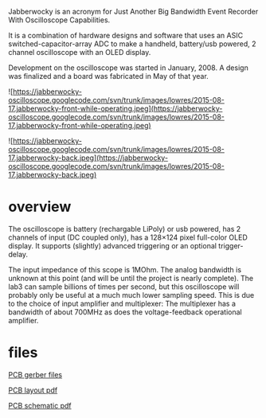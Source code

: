 Jabberwocky is an acronym for Just Another Big Bandwidth Event Recorder With Oscilloscope Capabilities.

It is a combination of hardware designs and software that uses an ASIC switched-capacitor-array ADC to make a handheld, battery/usb powered, 2 channel oscilloscope with an OLED display.

Development on the oscilloscope was started in January, 2008.  A design was finalized and a board was fabricated in May of that year.

![https://jabberwocky-oscilloscope.googlecode.com/svn/trunk/images/lowres/2015-08-17.jabberwocky-front-while-operating.jpeg](https://jabberwocky-oscilloscope.googlecode.com/svn/trunk/images/lowres/2015-08-17.jabberwocky-front-while-operating.jpeg)

![https://jabberwocky-oscilloscope.googlecode.com/svn/trunk/images/lowres/2015-08-17.jabberwocky-back.jpeg](https://jabberwocky-oscilloscope.googlecode.com/svn/trunk/images/lowres/2015-08-17.jabberwocky-back.jpeg)

# overview #

The oscilloscope is battery (rechargable LiPoly) or usb powered, has 2 channels of input (DC coupled only), has a 128×124 pixel full-color OLED display. It supports (slightly) advanced triggering or an optional trigger-delay.

The input impedance of this scope is 1MOhm. The analog bandwidth is unknown at this point (and will be until the project is nearly complete). The lab3 can sample billions of times per second, but this oscilloscope will probably only be useful at a much much lower sampling speed. This is due to the choice of input amplifier and multiplexer: The multiplexer has a bandwidth of about 700MHz as does the voltage-feedback operational amplifier.

# files #

[PCB gerber files](https://jabberwocky-oscilloscope.googlecode.com/svn/trunk/jabberwocky-PCB-eagle/arm7-oscilloscope-gerbers.zip)

[PCB layout pdf](https://jabberwocky-oscilloscope.googlecode.com/svn/trunk/jabberwocky-PCB-eagle/jabberwocky.layout.pdf)

[PCB schematic pdf](https://jabberwocky-oscilloscope.googlecode.com/svn/trunk/jabberwocky-PCB-eagle/jabberwocky.schematic.pdf)